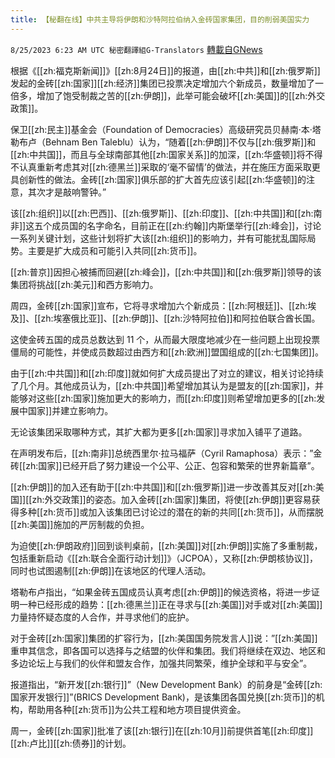 ```yaml
---
title: 【秘翻在线】中共主导将伊朗和沙特阿拉伯纳入金砖国家集团，目的削弱美国实力
---
```

`8/25/2023 6:23 AM UTC 秘密翻譯組G-Translators` [轉載自GNews](https://gnews.org/articles/1596109)

根据《[[zh:福克斯新闻]]》[[zh:8月24日]]的报道，由[[zh:中共]]和[[zh:俄罗斯]]发起的金砖[[zh:国家]][[zh:经济]]集团已投票决定增加六个新成员，数量增加了一倍多，增加了饱受制裁之苦的[[zh:伊朗]]，此举可能会破坏[[zh:美国]]的[[zh:外交政策]]。

保卫[[zh:民主]]基金会（Foundation of Democracies）高级研究员贝赫南·本·塔勒布卢（Behnam Ben Taleblu）认为，“随着[[zh:伊朗]]不仅与[[zh:俄罗斯]]和[[zh:中共国]]，而且与全球南部其他[[zh:国家关系]]的加深，[[zh:华盛顿]]将不得不认真重新考虑其对[[zh:德黑兰]]采取的‘毫不留情’的做法，并在施压方面采取更具创新性的做法。金砖[[zh:国家]]俱乐部的扩大首先应该引起[[zh:华盛顿]]的注意，其次才是敲响警钟。”

该[[zh:组织]]以[[zh:巴西]]、[[zh:俄罗斯]]、[[zh:印度]]、[[zh:中共国]]和[[zh:南非]]这五个成员国的名字命名，目前正在[[zh:约翰]]内斯堡举行[[zh:峰会]]，讨论一系列关键计划，这些计划将扩大该[[zh:组织]]的影响力，并有可能扰乱国际局势。主要是扩大成员和可能引入共同[[zh:货币]]。

[[zh:普京]]因担心被捕而回避[[zh:峰会]]，[[zh:中共国]]和[[zh:俄罗斯]]领导的该集团将挑战[[zh:美元]]和西方影响力。

周四，金砖[[zh:国家]]宣布，它将寻求增加六个新成员：[[zh:阿根廷]]、[[zh:埃及]]、[[zh:埃塞俄比亚]]、[[zh:伊朗]]、[[zh:沙特阿拉伯]]和阿拉伯联合酋长国。

这使金砖五国的成员总数达到 11 个，从而最大限度地减少在一些问题上出现投票僵局的可能性，并使成员数超过由西方和[[zh:欧洲]]盟国组成的[[zh:七国集团]]。

由于[[zh:中共国]]和[[zh:印度]]就如何扩大成员提出了对立的建议，相关讨论持续了几个月。其他成员认为，[[zh:中共国]]希望增加其认为是盟友的[[zh:国家]]，并能够对这些[[zh:国家]]施加更大的影响力，而[[zh:印度]]则希望增加更多的[[zh:发展中国家]]并建立影响力。

无论该集团采取哪种方式，其扩大都为更多[[zh:国家]]寻求加入铺平了道路。

在声明发布后，[[zh:南非]]总统西里尔·拉马福萨（Cyril Ramaphosa）表示：”金砖[[zh:国家]]已经开启了努力建设一个公平、公正、包容和繁荣的世界新篇章”。

[[zh:伊朗]]的加入还有助于[[zh:中共国]]和[[zh:俄罗斯]]进一步改善其反对[[zh:美国]][[zh:外交政策]]的姿态。加入金砖[[zh:国家]]集团，将使[[zh:伊朗]]更容易获得多种[[zh:货币]]或加入该集团已讨论过的潜在的新的共同[[zh:货币]]，从而摆脱[[zh:美国]]施加的严厉制裁的负担。

为迫使[[zh:伊朗政府]]回到谈判桌前，[[zh:美国]]对[[zh:伊朗]]实施了多重制裁，包括重新启动《[[zh:联合全面行动计划]]》（JCPOA），又称[[zh:伊朗核协议]]，同时也试图遏制[[zh:伊朗]]在该地区的代理人活动。

塔勒布卢指出，“如果金砖五国成员认真考虑[[zh:伊朗]]的候选资格，将进一步证明一种已经形成的趋势：[[zh:德黑兰]]正在寻求与[[zh:美国]]对手或对[[zh:美国]]力量持怀疑态度的人合作，并寻求他们的庇护。

对于金砖[[zh:国家]]集团的扩容行为，[[zh:美国国务院发言人]]说：”[[zh:美国]]重申其信念，即各国可以选择与之结盟的伙伴和集团。我们将继续在双边、地区和多边论坛上与我们的伙伴和盟友合作，加强共同繁荣，维护全球和平与安全”。

报道指出，“新开发[[zh:银行]]”（New Development Bank）的前身是“金砖[[zh:国家开发银行]]”(BRICS Development Bank)，是该集团各国兑换[[zh:货币]]的机构，帮助用各种[[zh:货币]]为公共工程和地方项目提供资金。

周一，金砖[[zh:国家]]批准了该[[zh:银行]]在[[zh:10月]]前提供首笔[[zh:印度]][[zh:卢比]][[zh:债券]]的计划。
